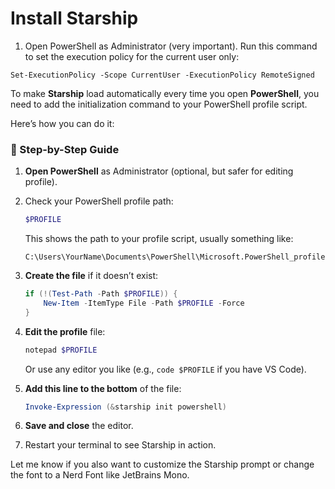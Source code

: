 # Install Starship
1. Open PowerShell as Administrator (very important).
Run this command to set the execution policy for the current user only:
```
Set-ExecutionPolicy -Scope CurrentUser -ExecutionPolicy RemoteSigned
```
To make **Starship** load automatically every time you open **PowerShell**, you need to add the initialization command to your PowerShell profile script.

Here’s how you can do it:

### 🔧 Step-by-Step Guide

1. **Open PowerShell** as Administrator (optional, but safer for editing profile).

2. Check your PowerShell profile path:

   ```powershell
   $PROFILE
   ```

   This shows the path to your profile script, usually something like:

   ```
   C:\Users\YourName\Documents\PowerShell\Microsoft.PowerShell_profile.ps1
   ```

3. **Create the file** if it doesn’t exist:

   ```powershell
   if (!(Test-Path -Path $PROFILE)) {
       New-Item -ItemType File -Path $PROFILE -Force
   }
   ```

4. **Edit the profile** file:

   ```powershell
   notepad $PROFILE
   ```

   Or use any editor you like (e.g., `code $PROFILE` if you have VS Code).

5. **Add this line to the bottom** of the file:

   ```powershell
   Invoke-Expression (&starship init powershell)
   ```

6. **Save and close** the editor.

7. Restart your terminal to see Starship in action.

Let me know if you also want to customize the Starship prompt or change the font to a Nerd Font like JetBrains Mono.
